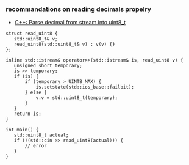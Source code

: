 ### recommandations on reading decimals propelry
 - [C++: Parse decimal from stream into uint8_t](https://stackoverflow.com/questions/71710930/c-parse-decimal-from-stream-into-uint8-t)
 ```
 struct read_uint8 {
    std::uint8_t& v;
    read_uint8(std::uint8_t& v) : v(v) {}
};

inline std::istream& operator>>(std::istream& is, read_uint8 v) {
    unsigned short temporary;
    is >> temporary;
    if (is) {
        if (temporary > UINT8_MAX) {
            is.setstate(std::ios_base::failbit);
        } else {
            v.v = std::uint8_t(temporary);
        }
    }
    return is;
}

int main() {
    std::uint8_t actual;
    if (!(std::cin >> read_uint8(actual))) {
        // error
    }
}
 ```
